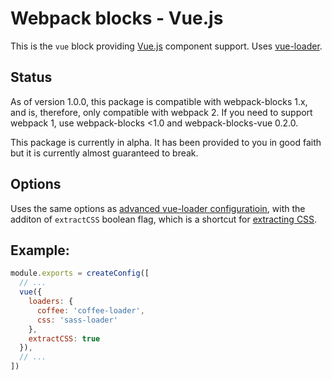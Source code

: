 # Webpack blocks - Vue.js

This is the `vue` block providing [Vue.js](vuejs.org) component support. Uses
[vue-loader](http://vue-loader.vuejs.org/en/).

## Status

As of version 1.0.0, this package is compatible with webpack-blocks 1.x, and is,
therefore, only compatible with webpack 2. If you need to support webpack 1, use
webpack-blocks <1.0 and webpack-blocks-vue 0.2.0.

This package is currently in alpha. It has been provided to you in good faith
but it is currently almost guaranteed to break.

## Options

Uses the same options as [advanced vue-loader
configuratioin](http://vue-loader.vuejs.org/en/configurations/advanced.html),
with the additon of `extractCSS` boolean flag, which is a shortcut for [extracting CSS](http://vue-loader.vuejs.org/en/configurations/extract-css.html).

## Example:

```javascript
module.exports = createConfig([
  // ...
  vue({
    loaders: {
      coffee: 'coffee-loader',
      css: 'sass-loader'
    },
    extractCSS: true
  }),
  // ...
])
```
